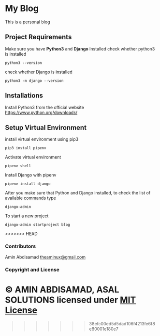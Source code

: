 # My Blog

This is a personal blog


## Project Requirements

Make sure you have **Python3** and **Django** Installed
check whether python3 is installed

```shell
python3 --version
```

check whether Django is installed

```shell
python3 -m django --version

```

## Installations

Install Python3 from the official website https://www.python.org/downloads/

## Setup Virtual Environment

install virtual environment using pip3

```shell
pip3 install pipenv
```

Activate virtual environment

```shell
pipenv shell
```

Install Django with pipenv

```shell
pipenv install django
```

After you make sure that Python and Django installed, to check the list of available commands type

```shell
django-admin
```

To start a new project

```shell
django-admin startproject blog
```

<<<<<<< HEAD
### Contributors

Amin Abdisamad <theaminux@gmail.com>

### Copyright and License

© AMIN ABDISAMAD, ASAL SOLUTIONS
licensed under [MIT License](LICENSE)
=======
>>>>>>> 38efc00ed5d5dad106f4213fe6f8e80001e180e7
